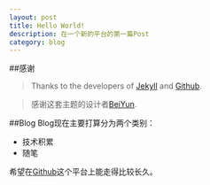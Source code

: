```yaml
---
layout: post
title: Hello World!
description: 在一个新的平台的第一篇Post
category: blog
---
```


##感谢
> Thanks to the developers of [Jekyll][] and [Github][].

> 感谢这套主题的设计者[BeiYun][].

##Blog
Blog现在主要打算分为两个类别：

* 技术积累
* 随笔

希望在[Github][]这个平台上能走得比较长久。

[Jekyll]: http://jekyllrb.com/
[Github]: https://github.com/
[BeiYun]: http://beiyuu.com/
